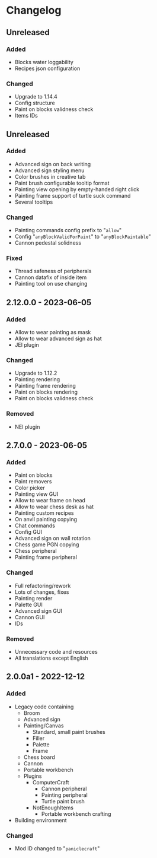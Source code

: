 # Changelog

## Unreleased
### Added
 - Blocks water loggability
 - Recipes json configuration

### Changed
 - Upgrade to 1.14.4
 - Config structure
 - Paint on blocks validness check
 - Items IDs

## Unreleased
### Added
 - Advanced sign on back writing
 - Advanced sign styling menu
 - Color brushes in creative tab
 - Paint brush configurable tooltip format
 - Painting view opening by empty-handed right click
 - Painting frame support of turtle suck command
 - Several tooltips

### Changed
 - Painting commands config prefix to "`allow`"
 - Config "`anyBlockValidForPaint`" to "`anyBlockPaintable`"
 - Cannon pedestal solidness

### Fixed
 - Thread safeness of peripherals
 - Cannon datafix of inside item
 - Painting tool on use changing

## 2.12.0.0 - 2023-06-05
### Added
 - Allow to wear painting as mask
 - Allow to wear advanced sign as hat
 - JEI plugin

### Changed
 - Upgrade to 1.12.2
 - Painting rendering
 - Painting frame rendering
 - Paint on blocks rendering
 - Paint on blocks validness check

### Removed
 - NEI plugin

## 2.7.0.0 - 2023-06-05
### Added
 - Paint on blocks
 - Paint removers
 - Color picker
 - Painting view GUI
 - Allow to wear frame on head
 - Allow to wear chess desk as hat
 - Painting custom recipes
 - On anvil painting copying
 - Chat commands
 - Config GUI
 - Advanced sign on wall rotation
 - Chess game PGN copying
 - Chess peripheral
 - Painting frame peripheral

### Changed
 - Full refactoring/rework
 - Lots of changes, fixes
 - Painting render
 - Palette GUI
 - Advanced sign GUI
 - Cannon GUI
 - IDs

### Removed
 - Unnecessary code and resources
 - All translations except English

## 2.0.0a1 - 2022-12-12
### Added
 - Legacy code containing
   - Broom
   - Advanced sign
   - Painting/Canvas
     - Standard, small paint brushes
     - Filler
     - Palette
     - Frame
   - Chess board
   - Cannon
   - Portable workbench
   - Plugins
     - ComputerCraft
       - Cannon peripheral
       - Painting peripheral
       - Turtle paint brush
     - NotEnoughItems
       - Portable workbench crafting
 - Building environment

### Changed
 - Mod ID changed to "`paniclecraft`"
